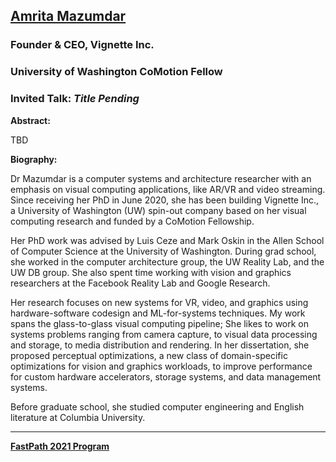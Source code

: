 ## [Amrita Mazumdar](https://homes.cs.washington.edu/~amrita)
### Founder & CEO, Vignette Inc.
### University of Washington CoMotion Fellow

### Invited Talk:  *Title Pending*

**Abstract:**

TBD

**Biography:**

Dr Mazumdar is a computer systems and architecture researcher with an emphasis on visual computing applications, like AR/VR and video streaming. Since receiving her PhD in June 2020, she has been building Vignette Inc., a University of Washington (UW) spin-out company based on her visual computing research and funded by a CoMotion Fellowship.

Her PhD work was advised by Luis Ceze and Mark Oskin in the Allen School of Computer Science at the University of Washington. During grad school, she worked in the computer architecture group, the UW Reality Lab, and the UW DB group. She also spent time working with vision and graphics researchers at the Facebook Reality Lab and Google Research.

Her research focuses on new systems for VR, video, and graphics using hardware-software codesign and ML-for-systems techniques. My work spans the glass-to-glass visual computing pipeline; She likes to work on systems problems ranging from camera capture, to visual data processing and storage, to media distribution and rendering. In her dissertation, she proposed perceptual optimizations, a new class of domain-specific optimizations for vision and graphics workloads, to improve performance for custom hardware accelerators, storage systems, and data management systems.

Before graduate school, she studied computer engineering and English literature at Columbia University.

----
**[FastPath 2021 Program](https://tinyurl.com/fastpath2021)**
